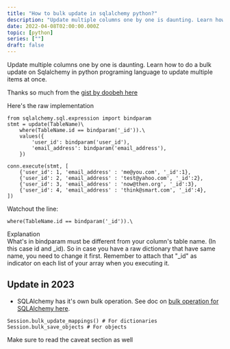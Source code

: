 ```yaml
---
title: "How to bulk update in sqlalchemy python?"
description: "Update multiple columns one by one is daunting. Learn how to do a bulk update on Sqlalchemy in python programing language to update multiple items at once."
date: 2022-04-08T02:00:00.000Z
topic: [python]
series: [""]
draft: false
---
```

Update multiple columns one by one is daunting. Learn how to do a bulk update on Sqlalchemy in python programing language to update multiple items at once.

Thanks so much from the [gist by doobeh here](https://gist.github.com/doobeh/b16e800cdd51d6413c09)

Here's the raw implementation
```
from sqlalchemy.sql.expression import bindparam
stmt = update(TableName)\
    where(TableName.id == bindparam('_id')).\
    values({
        'user_id': bindparam('user_id'),
        'email_address': bindparam('email_address'),
    })

conn.execute(stmt, [
    {'user_id': 1, 'email_address' : 'me@you.com', '_id':1},
    {'user_id': 2, 'email_address' : 'test@yahoo.com', '_id':2},
    {'user_id': 3, 'email_address' : 'now@then.org', '_id':3},
    {'user_id': 4, 'email_address' : 'think@smart.com', '_id':4},
])
```

Watchout the line:
```
where(TableName.id == bindparam('_id')).\
```

Explanation  
What's in bindparam must be different from your column's table name. (In this case id and _id).
So in case you have a raw dictionary that have same name, you need to change it first.
Remember to attach that "_id" as indicator on each list of your array when you executing it.

## Update in 2023

- SQLAlchemy has it's own bulk operation. See doc on [bulk operation for SQLAlchemy here](https://docs.sqlalchemy.org/en/14/orm/persistence_techniques.html#bulk-operations). 

```
Session.bulk_update_mappings() # For dictionaries
Session.bulk_save_objects # For objects
```

Make sure to read the caveat section as well








